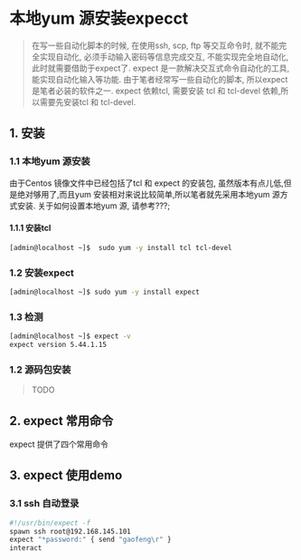 # 本地yum 源安装expecct

> 在写一些自动化脚本的时候, 在使用ssh, scp, ftp 等交互命令时, 就不能完全实现自动化, 必须手动输入密码等信息完成交互, 不能实现完全地自动化, 此时就需要借助于expect了. expect 是一款解决交互式命令自动化的工具, 能实现自动化输入等功能. 由于笔者经常写一些自动化的脚本, 所以expect 是笔者必装的软件之一.
> expect 依赖tcl, 需要安装 tcl 和 tcl-devel 依赖,所以需要先安装tcl 和 tcl-devel. 

## 1. 安装

### 1.1 本地yum 源安装

由于Centos 镜像文件中已经包括了tcl 和 expect 的安装包, 虽然版本有点儿低,但是绝对够用了,而且yum 安装相对来说比较简单,所以笔者就先采用本地yum 源方式安装. 关于如何设置本地yum 源, 请参考???;

#### 1.1.1 安装tcl
``` bash
[admin@localhost ~]$  sudo yum -y install tcl tcl-devel
``` 

### 1.2 安装expect
``` bash
[admin@localhost ~]$ sudo yum -y install expect
```

### 1.3 检测
``` bash
[admin@localhost ~]$ expect -v
expect version 5.44.1.15
```

### 1.2 源码包安装
> TODO

## 2. expect 常用命令
expect 提供了四个常用命令


## 3. expect 使用demo
### 3.1 ssh 自动登录
``` bash
#!/usr/bin/expect -f
spawn ssh root@192.168.145.101
expect "*password:" { send "gaofeng\r" }
interact
```
